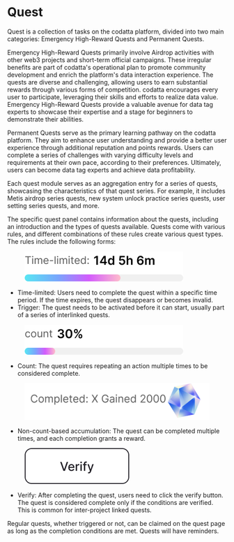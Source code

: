# Quest

Quest is a collection of tasks on the codatta platform, divided into two main categories: Emergency High-Reward Quests and Permanent Quests.&#x20;

Emergency High-Reward Quests primarily involve Airdrop activities with other web3 projects and short-term official campaigns. These irregular benefits are part of codatta's operational plan to promote community development and enrich the platform's data interaction experience. The quests are diverse and challenging, allowing users to earn substantial rewards through various forms of competition. codatta encourages every user to participate, leveraging their skills and efforts to realize data value. Emergency High-Reward Quests provide a valuable avenue for data tag experts to showcase their expertise and a stage for beginners to demonstrate their abilities.&#x20;

Permanent Quests serve as the primary learning pathway on the codatta platform. They aim to enhance user understanding and provide a better user experience through additional reputation and points rewards. Users can complete a series of challenges with varying difficulty levels and requirements at their own pace, according to their preferences. Ultimately, users can become data tag experts and achieve data profitability.&#x20;

Each quest module serves as an aggregation entry for a series of quests, showcasing the characteristics of that quest series. For example, it includes Metis airdrop series quests, new system unlock practice series quests, user setting series quests, and more.&#x20;

The specific quest panel contains information about the quests, including an introduction and the types of quests available. Quests come with various rules, and different combinations of these rules create various quest types. The rules include the following forms:

<figure><img src="../../.gitbook/assets/image (50).png" alt=""><figcaption></figcaption></figure>

* Time-limited: Users need to complete the quest within a specific time period. If the time expires, the quest disappears or becomes invalid.
* Trigger: The quest needs to be activated before it can start, usually part of a series of interlinked quests.

<figure><img src="../../.gitbook/assets/image (49).png" alt=""><figcaption></figcaption></figure>

* Count: The quest requires repeating an action multiple times to be considered complete.

<figure><img src="../../.gitbook/assets/image (51).png" alt=""><figcaption></figcaption></figure>

* Non-count-based accumulation: The quest can be completed multiple times, and each completion grants a reward.

<figure><img src="../../.gitbook/assets/image (52).png" alt=""><figcaption></figcaption></figure>

* Verify: After completing the quest, users need to click the verify button. The quest is considered complete only if the conditions are verified. This is common for inter-project linked quests.

Regular quests, whether triggered or not, can be claimed on the quest page as long as the completion conditions are met. Quests will have reminders.

